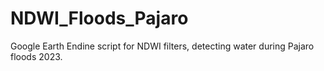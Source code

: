 # NDWI_Floods_Pajaro
Google Earth Endine script for NDWI filters, detecting water during Pajaro floods 2023.
